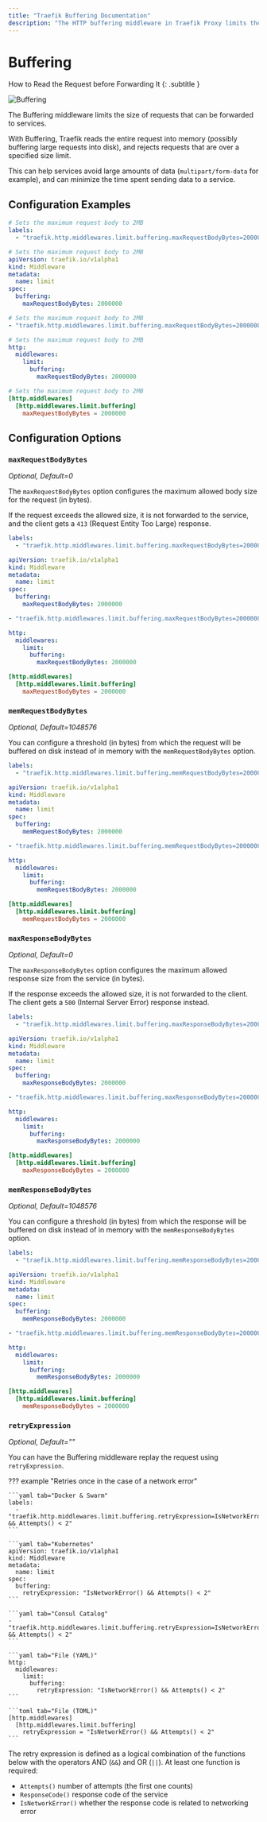 ```yaml
---
title: "Traefik Buffering Documentation"
description: "The HTTP buffering middleware in Traefik Proxy limits the size of requests that can be forwarded to Services. Read the technical documentation."
---
```


# Buffering

How to Read the Request before Forwarding It
{: .subtitle }

![Buffering](../../assets/img/middleware/buffering.png)

The Buffering middleware limits the size of requests that can be forwarded to services.

With Buffering, Traefik reads the entire request into memory (possibly buffering large requests into disk), and rejects requests that are over a specified size limit.

This can help services avoid large amounts of data (`multipart/form-data` for example), and can minimize the time spent sending data to a service.

## Configuration Examples

```yaml tab="Docker & Swarm"
# Sets the maximum request body to 2MB
labels:
  - "traefik.http.middlewares.limit.buffering.maxRequestBodyBytes=2000000"
```

```yaml tab="Kubernetes"
# Sets the maximum request body to 2MB
apiVersion: traefik.io/v1alpha1
kind: Middleware
metadata:
  name: limit
spec:
  buffering:
    maxRequestBodyBytes: 2000000
```

```yaml tab="Consul Catalog"
# Sets the maximum request body to 2MB
- "traefik.http.middlewares.limit.buffering.maxRequestBodyBytes=2000000"
```

```yaml tab="File (YAML)"
# Sets the maximum request body to 2MB
http:
  middlewares:
    limit:
      buffering:
        maxRequestBodyBytes: 2000000
```

```toml tab="File (TOML)"
# Sets the maximum request body to 2MB
[http.middlewares]
  [http.middlewares.limit.buffering]
    maxRequestBodyBytes = 2000000
```

## Configuration Options

### `maxRequestBodyBytes`

_Optional, Default=0_

The `maxRequestBodyBytes` option configures the maximum allowed body size for the request (in bytes).

If the request exceeds the allowed size, it is not forwarded to the service, and the client gets a `413` (Request Entity Too Large) response.

```yaml tab="Docker & Swarm"
labels:
  - "traefik.http.middlewares.limit.buffering.maxRequestBodyBytes=2000000"
```

```yaml tab="Kubernetes"
apiVersion: traefik.io/v1alpha1
kind: Middleware
metadata:
  name: limit
spec:
  buffering:
    maxRequestBodyBytes: 2000000
```

```yaml tab="Consul Catalog"
- "traefik.http.middlewares.limit.buffering.maxRequestBodyBytes=2000000"
```

```yaml tab="File (YAML)"
http:
  middlewares:
    limit:
      buffering:
        maxRequestBodyBytes: 2000000
```

```toml tab="File (TOML)"
[http.middlewares]
  [http.middlewares.limit.buffering]
    maxRequestBodyBytes = 2000000
```

### `memRequestBodyBytes`

_Optional, Default=1048576_

You can configure a threshold (in bytes) from which the request will be buffered on disk instead of in memory with the `memRequestBodyBytes` option.

```yaml tab="Docker & Swarm"
labels:
  - "traefik.http.middlewares.limit.buffering.memRequestBodyBytes=2000000"
```

```yaml tab="Kubernetes"
apiVersion: traefik.io/v1alpha1
kind: Middleware
metadata:
  name: limit
spec:
  buffering:
    memRequestBodyBytes: 2000000
```

```yaml tab="Consul Catalog"
- "traefik.http.middlewares.limit.buffering.memRequestBodyBytes=2000000"
```

```yaml tab="File (YAML)"
http:
  middlewares:
    limit:
      buffering:
        memRequestBodyBytes: 2000000
```

```toml tab="File (TOML)"
[http.middlewares]
  [http.middlewares.limit.buffering]
    memRequestBodyBytes = 2000000
```

### `maxResponseBodyBytes`

_Optional, Default=0_

The `maxResponseBodyBytes` option configures the maximum allowed response size from the service (in bytes).

If the response exceeds the allowed size, it is not forwarded to the client. The client gets a `500` (Internal Server Error) response instead.

```yaml tab="Docker & Swarm"
labels:
  - "traefik.http.middlewares.limit.buffering.maxResponseBodyBytes=2000000"
```

```yaml tab="Kubernetes"
apiVersion: traefik.io/v1alpha1
kind: Middleware
metadata:
  name: limit
spec:
  buffering:
    maxResponseBodyBytes: 2000000
```

```yaml tab="Consul Catalog"
- "traefik.http.middlewares.limit.buffering.maxResponseBodyBytes=2000000"
```

```yaml tab="File (YAML)"
http:
  middlewares:
    limit:
      buffering:
        maxResponseBodyBytes: 2000000
```

```toml tab="File (TOML)"
[http.middlewares]
  [http.middlewares.limit.buffering]
    maxResponseBodyBytes = 2000000
```

### `memResponseBodyBytes`

_Optional, Default=1048576_

You can configure a threshold (in bytes) from which the response will be buffered on disk instead of in memory with the `memResponseBodyBytes` option.

```yaml tab="Docker & Swarm"
labels:
  - "traefik.http.middlewares.limit.buffering.memResponseBodyBytes=2000000"
```

```yaml tab="Kubernetes"
apiVersion: traefik.io/v1alpha1
kind: Middleware
metadata:
  name: limit
spec:
  buffering:
    memResponseBodyBytes: 2000000
```

```yaml tab="Consul Catalog"
- "traefik.http.middlewares.limit.buffering.memResponseBodyBytes=2000000"
```

```yaml tab="File (YAML)"
http:
  middlewares:
    limit:
      buffering:
        memResponseBodyBytes: 2000000
```

```toml tab="File (TOML)"
[http.middlewares]
  [http.middlewares.limit.buffering]
    memResponseBodyBytes = 2000000
```

### `retryExpression`

_Optional, Default=""_

You can have the Buffering middleware replay the request using `retryExpression`.

??? example "Retries once in the case of a network error"

    ```yaml tab="Docker & Swarm"
    labels:
      - "traefik.http.middlewares.limit.buffering.retryExpression=IsNetworkError() && Attempts() < 2"
    ```

    ```yaml tab="Kubernetes"
    apiVersion: traefik.io/v1alpha1
    kind: Middleware
    metadata:
      name: limit
    spec:
      buffering:
        retryExpression: "IsNetworkError() && Attempts() < 2"
    ```

    ```yaml tab="Consul Catalog"
    - "traefik.http.middlewares.limit.buffering.retryExpression=IsNetworkError() && Attempts() < 2"
    ```

    ```yaml tab="File (YAML)"
    http:
      middlewares:
        limit:
          buffering:
            retryExpression: "IsNetworkError() && Attempts() < 2"
    ```

    ```toml tab="File (TOML)"
    [http.middlewares]
      [http.middlewares.limit.buffering]
        retryExpression = "IsNetworkError() && Attempts() < 2"
    ```

The retry expression is defined as a logical combination of the functions below with the operators AND (`&&`) and OR (`||`). At least one function is required:

- `Attempts()` number of attempts (the first one counts)
- `ResponseCode()` response code of the service
- `IsNetworkError()` whether the response code is related to networking error
